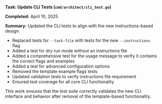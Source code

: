 **Task: Update CLI Tests (`cmd/architect/cli_test.go`)**

**Completed:** April 10, 2025

**Summary:**
Updated the CLI tests to align with the new instructions-based design:
- Replaced tests for `--task-file` with tests for the new `--instructions` flag
- Added a test for dry run mode without an instructions file
- Added a comprehensive test for the usage message to verify it contains the correct flags and examples
- Added a test for advanced configuration options
- Removed the template example flags tests
- Updated validation tests to verify instructions file requirement
- Ensured test coverage for all core CLI functionality

This work ensures that the test suite correctly validates the new CLI interface and behavior after removal of the template-based functionality.